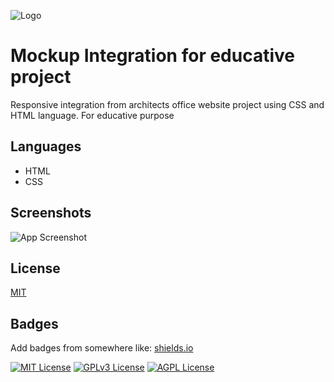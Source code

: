 
![Logo](https://dev-to-uploads.s3.amazonaws.com/uploads/articles/th5xamgrr6se0x5ro4g6.png)


# Mockup Integration for educative project

Responsive integration from architects office website project using CSS and HTML language. For educative purpose 


## Languages

- HTML
- CSS
## Screenshots

![App Screenshot](https://via.placeholder.com/468x300?text=App+Screenshot+Here)


## License

[MIT](https://choosealicense.com/licenses/mit/)


## Badges

Add badges from somewhere like: [shields.io](https://shields.io/)

[![MIT License](https://img.shields.io/badge/License-MIT-green.svg)](https://choosealicense.com/licenses/mit/)
[![GPLv3 License](https://img.shields.io/badge/License-GPL%20v3-yellow.svg)](https://opensource.org/licenses/)
[![AGPL License](https://img.shields.io/badge/license-AGPL-blue.svg)](http://www.gnu.org/licenses/agpl-3.0)

